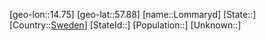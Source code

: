 ﻿---
location: [57.88,14.75]
type: City
tags:
- geo/City


SpocWebEntityId: 32079
isDeleted: false
confidential: public

---
[geo-lon::14.75]
[geo-lat::57.88]
[name::Lommaryd]
[State::]
[Country::[Sweden](geo/Continent/Europe/Sweden.md)]
[StateId::]
[Population::]
[Unknown::]

